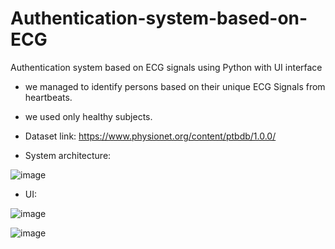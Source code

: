 # Authentication-system-based-on-ECG
Authentication system based on ECG signals using Python with UI interface
* we managed to identify persons based on their unique ECG Signals from heartbeats.
* we used only healthy subjects. 
* Dataset link: https://www.physionet.org/content/ptbdb/1.0.0/

* System architecture:

![image](https://github.com/MAbdelhamid2001/Authentication-system-based-on-ECG/assets/81767517/a12f04b7-20ad-4df2-b713-782211d532b4)


* UI:

![image](https://github.com/MAbdelhamid2001/Authentication-system-based-on-ECG/assets/81767517/bcdf97d5-a63d-481a-9aa5-19b0ac91fb85)


![image](https://github.com/MAbdelhamid2001/Authentication-system-based-on-ECG/assets/81767517/72279984-f35f-4dfd-99e3-8aecae116435)


